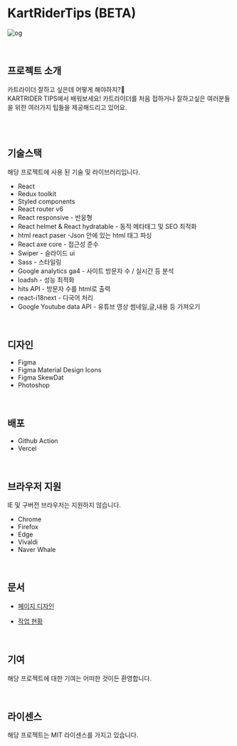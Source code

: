 # KartRiderTips (BETA)

![og](https://user-images.githubusercontent.com/87457620/228480015-92f4c9d0-63b7-4d19-9aef-b3cdcdf7097c.png)

<br>

## 프로젝트 소개

카트라이더 잘하고 싶은데 어떻게 해야하지?🤔<br/>
KARTRIDER TIPS에서 배워보세요! 카트라이더를 처음 접하거나 잘하고싶은 여러분들을 위한 여러가지 팁들을 제공해드리고 있어요.

<br/><br/>

## 기술스택

해당 프로젝트에 사용 된 기술 및 라이브러리입니다.

- React
- Redux toolkit
- Styled components
- React router v6
- React responsive - 반응형
- React helmet & React hydratable - 동적 메타태그 및 SEO 최적화
- html react paser -Json 안에 있는 html 태그 파싱
- React axe core - 접근성 준수
- Swiper - 슬라이드 ui
- Sass - 스타일링
- Google analytics ga4 - 사이트 방문자 수 / 실시간 등 분석
- loadsh - 성능 최적화
- hits API - 방문자 수를 html로 출력
- react-i18next - 다국어 처리
- Google Youtube data API - 유튜브 영상 썸네일,글,내용 등 가져오기

<br>

## 디자인

- Figma
- Figma Material Design Icons
- Figma SkewDat
- Photoshop

<br/>

## 배포
- Github Action
- Vercel

<br/>

## 브라우저 지원
IE 및 구버전 브라우저는 지원하지 않습니다.

- Chrome
- Firefox
- Edge
- Vivaldi
- Naver Whale

<br/>

## 문서

- [페이지 디자인](https://www.figma.com/file/qYIvf9SGHXZzqOvyfqfQuB/KARTRIDER-ARCHIVE?node-id=29%3A153&t=pTPgmPkWqcSNZFE2-1)

- [작업 현황](https://docs.google.com/spreadsheets/d/13cJLW9J_gpu7IoA_UkKMO9dh6dFeh5gEyfXXfuxQ1GU/edit?usp=sharing)

<br/>

## 기여

해당 프로젝트에 대한 기여는 어떠한 것이든 환영합니다.

<br>

## 라이센스

해당 프로젝트는 MIT 라이센스를 가지고 있습니다.